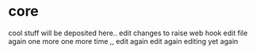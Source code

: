 # core
cool stuff will be deposited here..
edit changes to raise web hook
edit file again
one more
one more time
,,
edit again
edit again
editing yet again

